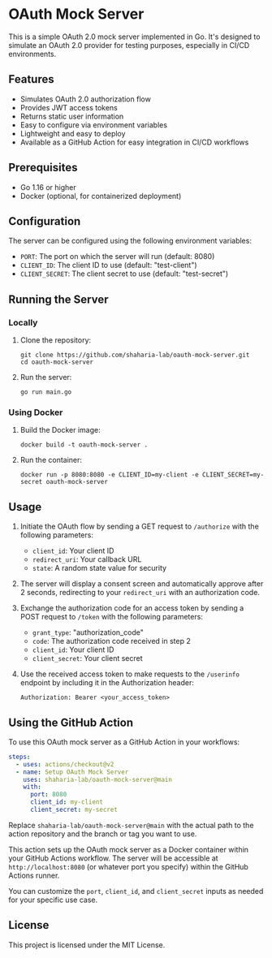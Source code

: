 # OAuth Mock Server

This is a simple OAuth 2.0 mock server implemented in Go. It's designed to simulate an OAuth 2.0 provider for testing purposes, especially in CI/CD environments.

## Features

- Simulates OAuth 2.0 authorization flow
- Provides JWT access tokens
- Returns static user information
- Easy to configure via environment variables
- Lightweight and easy to deploy
- Available as a GitHub Action for easy integration in CI/CD workflows

## Prerequisites

- Go 1.16 or higher
- Docker (optional, for containerized deployment)

## Configuration

The server can be configured using the following environment variables:

- `PORT`: The port on which the server will run (default: 8080)
- `CLIENT_ID`: The client ID to use (default: "test-client")
- `CLIENT_SECRET`: The client secret to use (default: "test-secret")

## Running the Server

### Locally

1. Clone the repository:
   ```
   git clone https://github.com/shaharia-lab/oauth-mock-server.git
   cd oauth-mock-server
   ```

2. Run the server:
   ```
   go run main.go
   ```

### Using Docker

1. Build the Docker image:
   ```
   docker build -t oauth-mock-server .
   ```

2. Run the container:
   ```
   docker run -p 8080:8080 -e CLIENT_ID=my-client -e CLIENT_SECRET=my-secret oauth-mock-server
   ```

## Usage

1. Initiate the OAuth flow by sending a GET request to `/authorize` with the following parameters:
   - `client_id`: Your client ID
   - `redirect_uri`: Your callback URL
   - `state`: A random state value for security

2. The server will display a consent screen and automatically approve after 2 seconds, redirecting to your `redirect_uri` with an authorization code.

3. Exchange the authorization code for an access token by sending a POST request to `/token` with the following parameters:
   - `grant_type`: "authorization_code"
   - `code`: The authorization code received in step 2
   - `client_id`: Your client ID
   - `client_secret`: Your client secret

4. Use the received access token to make requests to the `/userinfo` endpoint by including it in the Authorization header:
   ```
   Authorization: Bearer <your_access_token>
   ```

## Using the GitHub Action

To use this OAuth mock server as a GitHub Action in your workflows:

```yaml
steps:
  - uses: actions/checkout@v2
  - name: Setup OAuth Mock Server
    uses: shaharia-lab/oauth-mock-server@main
    with:
      port: 8080
      client_id: my-client
      client_secret: my-secret
```

Replace `shaharia-lab/oauth-mock-server@main` with the actual path to the action repository and the branch or tag you want to use.

This action sets up the OAuth mock server as a Docker container within your GitHub Actions workflow. The server will be accessible at `http://localhost:8080` (or whatever port you specify) within the GitHub Actions runner.

You can customize the `port`, `client_id`, and `client_secret` inputs as needed for your specific use case.

## License

This project is licensed under the MIT License.